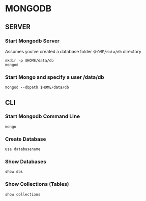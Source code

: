 # MONGODB

## SERVER

### Start Mongodb Server

Assumes you've created a database folder `$HOME/data/db` directory

```console
mkdir -p $HOME/data/db
mongod
```

### Start Mongo and specify a user /data/db

```console
mongod --dbpath $HOME/data/db
```

## CLI

### Start Mongodb Command Line

```console
mongo
```

### Create Database

```console
use databasename
```

### Show Databases

```console
show dbs
```

### Show Collections (Tables)

```console
show collections
```
